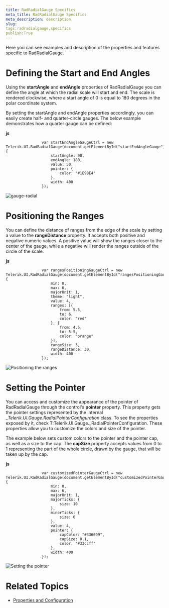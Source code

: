 ```yaml
---
title: RadRadialGauge Specifics
meta_title: RadRadialGauge Specifics
meta_description: description.
slug: 
tags:radradialgauge,specifics
publish:True
---
```



Here you can see examples and description of the properties and features specific to RadRadialGauge.

# Defining the Start and End Angles

Using the __startAngle__ and __endAngle__ properties of RadRadialGauge you can define the angle at which the radial scale will
					start and end. The scale is rendered clockwise, where a start angle of 0 is equal to 180 degrees in the polar coordinate system.
				

By setting the startAngle and endAngle properties accordingly, you can easily create half- and quarter-circle gauges. The below example demonstrates how a quarter
					gauge can be defined:
				


 __js__
    


					var startEndAngleGaugeCtrl = new Telerik.UI.RadRadialGauge(document.getElementById("startEndAngleGauge"), {
						startAngle: 90,
						endAngle: 180,
						value: 50,
						pointer: {
							color: "#1E98E4"
						},
						width: 400
					});

![gauge-radial](../Media/Controls\Gauge\gauge-radial.png)

# Positioning the Ranges

You can define the distance of ranges from the edge of the scale by setting a value to the __rangeDistance__ property. It accepts both positive
				and negative numeric values. A positive value will show the ranges closer to the center of the gauge, while a negative will render the ranges outside of the circle of
				the scale.
			


 __js__
    


					var rangesPositioningGaugeCtrl = new Telerik.UI.RadRadialGauge(document.getElementById("rangesPositioningGauge"), {
						min: 0,
						max: 6,
						majorUnit: 1,
						theme: "light",
						value: 4,
						ranges: [{
							from: 5.5,
							to: 6,
							color: "red"
						}, {
							from: 4.5,
							to: 5.5,
							color: "orange"
						}],
						rangeSize: 3,
						rangeDistance: 30,
						width: 400
					});

![Positioning the ranges](../Media/Controls\Gauge\gauge-radial-range-distance.png)

# Setting the Pointer

You can access and customize the appearance of the pointer of RadRadialGauge through the control's __pointer__ property. This property gets the 
					pointer settings represented by the internal __Telerik.UI.Gauge._RadialPointerConfiguration__ class.
					To see the properties exposed by it, check T:Telerik.UI.Gauge._RadialPointerConfiguration. These properties
					allow you to customize the colors and size of the pointer.
				

The example below sets custom colors to the pointer and the pointer cap, as well as a size to the cap. The __capSize__ property
					accepts values from 0 to 1 representing the part of the whole circle, drawn by the gauge, that will be taken up by the cap.
				


 __js__
    


					var customizedPointerGaugeCtrl = new Telerik.UI.RadRadialGauge(document.getElementById("customizedPointerGauge"), {
						min: 0,
						max: 6,
						majorUnit: 1,
						majorTicks: {
							size: 10
						},
						minorTicks: {
							size: 6
						},
						value: 4,
						pointer: {
							capColor: "#336699",
							capSize: 0.1,
							color: "#33ccff"
						},
						width: 400
					});

![Setting the pointer](../Media/Controls\Gauge\gauge-radial-pointer.png)

# Related Topics

 * [Properties and Configuration]({{slug:properties-and-configuration}})
